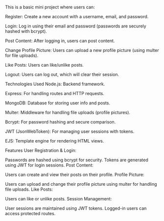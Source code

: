 This is a basic mini project where users can:

Register: Create a new account with a username, email, and password.

Login: Log in using their email and password (passwords are securely hashed with bcrypt).

Post Content: After logging in, users can post content.

Change Profile Picture: Users can upload a new profile picture (using multer for file uploads).

Like Posts: Users can like/unlike posts.

Logout: Users can log out, which will clear their session.

Technologies Used
Node.js: Backend framework.

Express: For handling routes and HTTP requests.

MongoDB: Database for storing user info and posts.

Multer: Middleware for handling file uploads (profile pictures).

Bcrypt: For password hashing and secure comparison.

JWT (JsonWebToken): For managing user sessions with tokens.

EJS: Template engine for rendering HTML views.

Features
User Registration & Login:

Passwords are hashed using bcrypt for security.
Tokens are generated using JWT for login sessions.
Post Content:

Users can create and view their posts on their profile.
Profile Picture:

Users can upload and change their profile picture using multer for handling file uploads.
Like Posts:

Users can like or unlike posts.
Session Management:

User sessions are maintained using JWT tokens. Logged-in users can access protected routes.
